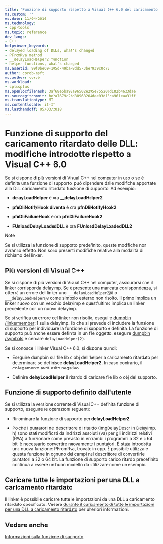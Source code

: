 ```yaml
---
title: 'Funzione di supporto rispetto a Visual C++ 6.0 del caricamento ritardato delle DLL: modifiche introdotte | Documenti Microsoft'
ms.custom: ''
ms.date: 11/04/2016
ms.technology:
- cpp-tools
ms.topic: reference
dev_langs:
- C++
helpviewer_keywords:
- delayed loading of DLLs, what's changed
- PFromRva method
- __delayLoadHelper2 function
- helper functions, what's changed
ms.assetid: 99f0be69-105d-49ba-8dd5-3be7939c0c72
author: corob-msft
ms.author: corob
ms.workload:
- cplusplus
ms.openlocfilehash: 3af68e5ba92a96502e295e75520cd182b4633dae
ms.sourcegitcommit: be2a7679c2bd80968204dee03d13ca961eaa31ff
ms.translationtype: MT
ms.contentlocale: it-IT
ms.lasthandoff: 05/03/2018
---
```

# <a name="changes-in-the-dll-delayed-loading-helper-function-since-visual-c-60"></a>Funzione di supporto del caricamento ritardato delle DLL: modifiche introdotte rispetto a Visual C++ 6.0
Se si dispone di più versioni di Visual C++ nel computer in uso o se è definita una funzione di supporto, può dipendere dalle modifiche apportate alla DLL caricamento ritardato funzione di supporto. Ad esempio:  
  
-   **delayLoadHelper** è ora **__delayLoadHelper2**  
  
-   **pfnDliNotifyHook diventa** è ora **pfnDliNotifyHook2**  
  
-   **pfnDliFailureHook** è ora **pfnDliFailureHook2**  
  
-   **FUnloadDelayLoadedDLL** è ora **FUnloadDelayLoadedDLL2**  
  
> [!NOTE]
>  Se si utilizza la funzione di supporto predefinito, queste modifiche non avranno effetto. Non sono presenti modifiche relative alla modalità di richiamo del linker.  
  
## <a name="multiple-versions-of-visual-c"></a>Più versioni di Visual C++  
 Se si dispone di più versioni di Visual C++ nel computer, assicurarsi che il linker corrisponda delayimp. Se è presente una mancata corrispondenza, si otterrà un errore del linker uno `___delayLoadHelper2@8` o `___delayLoadHelper@8` come simbolo esterno non risolto. Il primo implica un linker nuovo con un vecchio delayimp e quest'ultimo implica un linker precedente con un nuovo delayimp.  
  
 Se si verifica un errore del linker non risolto, eseguire [dumpbin /linkermember](../../build/reference/linkermember.md): 1 sulla delayimp. lib che si prevede di includere la funzione di supporto per individuare la funzione di supporto è definita. La funzione di supporto può anche essere definita in un file oggetto. eseguire [dumpbin /symbols](../../build/reference/symbols.md) e cercare `delayLoadHelper(2)`.  
  
 Se si conosce il linker Visual C++ 6.0, si dispone quindi:  
  
-   Eseguire dumpbin sul file lib o obj dell'helper a caricamento ritardato per determinare se definisce **delayLoadHelper2**. In caso contrario, il collegamento avrà esito negativo.  
  
-   Definire **delayLoadHelper** il ritardo di caricare file lib o obj del supporto.  
  
## <a name="user-defined-helper-function"></a>Funzione di supporto definito dall'utente  
 Se si utilizza la versione corrente di Visual C++ definita funzione di supporto, eseguire le operazioni seguenti:  
  
-   Rinominare la funzione di supporto per **delayLoadHelper2**.  
  
-   Poiché i puntatori nel descrittore di ritardo (ImgDelayDescr in Delayimp. h) sono stati modificati da indirizzi assoluti (va) per gli indirizzi relativi (RVA) a funzionare come previsto in entrambi i programmi a 32 e a 64 bit, è necessario convertire nuovamente i puntatori. È stata introdotta una nuova funzione: PFromRva, trovato in cpp. È possibile utilizzare questa funzione in ognuno dei campi nel descrittore di convertirle puntatori a 32 o 64 bit. La funzione di supporto carico ritardo predefinito continua a essere un buon modello da utilizzare come un esempio.  
  
## <a name="load-all-imports-for-a-delay-loaded-dll"></a>Caricare tutte le importazioni per una DLL a caricamento ritardato  
 Il linker è possibile caricare tutte le importazioni da una DLL a caricamento ritardato specificato. Vedere [durante il caricamento di tutte le importazioni per una DLL a caricamento ritardato](../../build/reference/loading-all-imports-for-a-delay-loaded-dll.md) per ulteriori informazioni.  
  
## <a name="see-also"></a>Vedere anche  
 [Informazioni sulla funzione di supporto](understanding-the-helper-function.md)